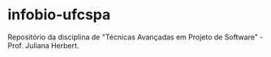# infobio-ufcspa
Repositório da disciplina de "Técnicas Avançadas em Projeto de Software" - Prof. Juliana Herbert.
